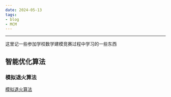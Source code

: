 ```yaml
---
date: 2024-05-13
tags:
- blog
- MCM
---
```

***
这里记一些参加学校数学建模竞赛过程中学习的一些东西
<!-- more -->
## 智能优化算法
### 模拟退火算法
[模拟退火算法](https://modelwiki.cn/wiki/c5e7712b-c9c9-4f60-8cca-5ee7bc96b87e)